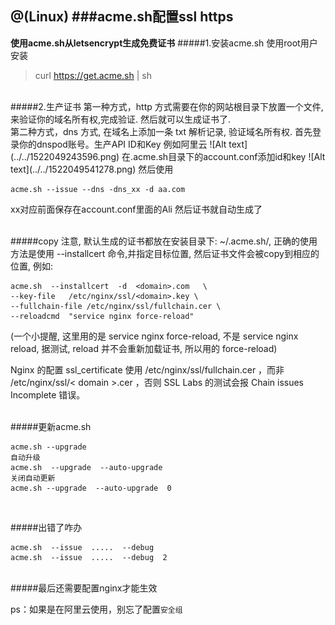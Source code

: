 @(Linux)
###acme.sh配置ssl https
---
**使用acme.sh从letsencrypt生成免费证书**
#####1.安装acme.sh
使用root用户安装
> curl  https://get.acme.sh | sh

<br/>
#####2.生产证书
第一种方式，http 方式需要在你的网站根目录下放置一个文件, 来验证你的域名所有权,完成验证. 然后就可以生成证书了.

<br/>
第二种方式，dns 方式, 在域名上添加一条 txt 解析记录, 验证域名所有权.
首先登录你的dnspod账号。生产API ID和Key
例如阿里云
![Alt text](../../1522049243596.png)
在.acme.sh目录下的account.conf添加id和key
![Alt text](../../1522049541278.png)
然后使用

	acme.sh --issue --dns -dns_xx -d aa.com
xx对应前面保存在account.conf里面的Ali
然后证书就自动生成了

<br/>
#####copy
注意, 默认生成的证书都放在安装目录下: ~/.acme.sh/,
正确的使用方法是使用 --installcert 命令,并指定目标位置, 然后证书文件会被copy到相应的位置, 例如:

	acme.sh  --installcert  -d  <domain>.com   \
    --key-file   /etc/nginx/ssl/<domain>.key \
    --fullchain-file /etc/nginx/ssl/fullchain.cer \
    --reloadcmd  "service nginx force-reload"

(一个小提醒, 这里用的是 service nginx force-reload, 不是 service nginx reload, 据测试, reload 并不会重新加载证书, 所以用的 force-reload)

Nginx 的配置 ssl_certificate 使用 /etc/nginx/ssl/fullchain.cer ，而非 /etc/nginx/ssl/< domain >.cer ，否则 SSL Labs 的测试会报 Chain issues Incomplete 错误。

<br/>
#####更新acme.sh

	acme.sh --upgrade
	自动升级
	acme.sh  --upgrade  --auto-upgrade
	关闭自动更新
	acme.sh --upgrade  --auto-upgrade  0
<br/>

#####出错了咋办

	acme.sh  --issue  .....  --debug 
	acme.sh  --issue  .....  --debug  2

<br/>
#####最后还需要配置nginx才能生效

ps：如果是在阿里云使用，别忘了配置`安全组`